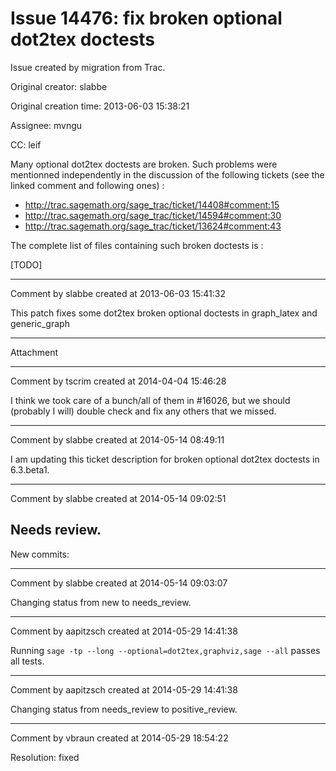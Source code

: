 # Issue 14476: fix broken optional dot2tex doctests

Issue created by migration from Trac.

Original creator: slabbe

Original creation time: 2013-06-03 15:38:21

Assignee: mvngu

CC:  leif

Many optional dot2tex doctests are broken. Such problems were mentionned independently in the discussion of the following tickets (see the linked comment and following ones) :

 - http://trac.sagemath.org/sage_trac/ticket/14408#comment:15
 - http://trac.sagemath.org/sage_trac/ticket/14594#comment:30
 - http://trac.sagemath.org/sage_trac/ticket/13624#comment:43

The complete list of files containing such broken doctests is :

 [TODO]


---

Comment by slabbe created at 2013-06-03 15:41:32

This patch fixes some dot2tex broken optional doctests in graph_latex and generic_graph


---

Attachment


---

Comment by tscrim created at 2014-04-04 15:46:28

I think we took care of a bunch/all of them in #16026, but we should (probably I will) double check and fix any others that we missed.


---

Comment by slabbe created at 2014-05-14 08:49:11

I am updating this ticket description for broken optional dot2tex doctests in 6.3.beta1.


---

Comment by slabbe created at 2014-05-14 09:02:51

Needs review.
----
New commits:


---

Comment by slabbe created at 2014-05-14 09:03:07

Changing status from new to needs_review.


---

Comment by aapitzsch created at 2014-05-29 14:41:38

Running `sage -tp --long --optional=dot2tex,graphviz,sage --all` passes all tests.


---

Comment by aapitzsch created at 2014-05-29 14:41:38

Changing status from needs_review to positive_review.


---

Comment by vbraun created at 2014-05-29 18:54:22

Resolution: fixed
